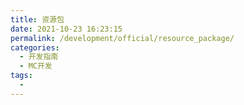```yaml
---
title: 资源包
date: 2021-10-23 16:23:15
permalink: /development/official/resource_package/
categories:
  - 开发指南
  - MC开发
tags:
  - 
---
```

